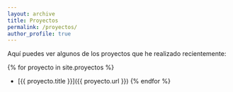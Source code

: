 ```yaml
---
layout: archive
title: Proyectos
permalink: /proyectos/
author_profile: true
---
```


Aquí puedes ver algunos de los proyectos que he realizado recientemente:

{% for proyecto in site.proyectos %}
- [{{ proyecto.title }}]({{ proyecto.url }})
{% endfor %}
